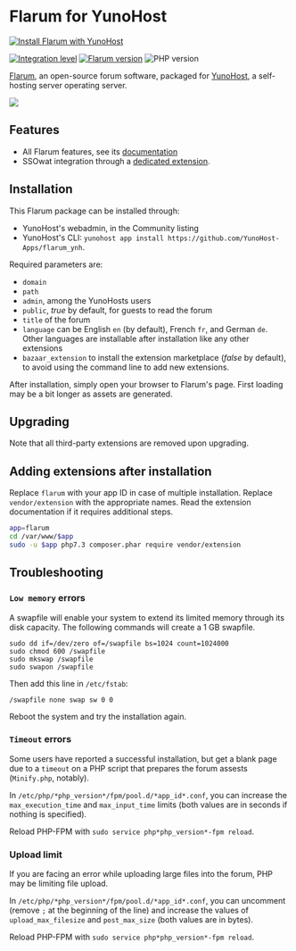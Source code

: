 # Flarum for YunoHost

[![Install Flarum with YunoHost](https://install-app.yunohost.org/install-with-yunohost.png)](https://install-app.yunohost.org/?app=flarum)

[![Integration level](https://ci-apps.yunohost.org/ci/logs/flarum%20%28Apps%29.svg)](https://dash.yunohost.org/appci/app/flarum) [![Flarum version](https://img.shields.io/badge/flarum-0.1.0--beta.11-green.svg)](https://github.com/flarum/flarum/releases/tag/v0.1.0-beta.11) ![PHP version](https://img.shields.io/badge/php-7.3-green.svg)

[Flarum](http://flarum.org/), an open-source forum software, packaged for [YunoHost](https://yunohost.org/), a self-hosting server operating server.

![](http://flarum.org/img/screenshot_2x.png)

## Features

- All Flarum features, see its [documentation](http://flarum.org/docs/)
- SSOwat integration through a [dedicated extension](https://github.com/tituspijean/flarum-ext-auth-ssowat).

## Installation

This Flarum package can be installed through:
- YunoHost's webadmin, in the Community listing
- YunoHost's CLI: `yunohost app install https://github.com/YunoHost-Apps/flarum_ynh`.

Required parameters are:
- `domain`
- `path`
- `admin`, among the YunoHosts users
- `public`, *true* by default, for guests to read the forum
- `title` of the forum
- `language` can be English `en` (by default), French `fr`, and German `de`. Other languages are installable after installation like any other extensions
- `bazaar_extension` to install the extension marketplace (*false* by default), to avoid using the command line to add new extensions.

After installation, simply open your browser to Flarum's page. First loading may be a bit longer as assets are generated.

## Upgrading

Note that all third-party extensions are removed upon upgrading.

## Adding extensions after installation

Replace `flarum` with your app ID in case of multiple installation.
Replace `vendor/extension` with the appropriate names. Read the extension documentation if it requires additional steps.

```bash
app=flarum
cd /var/www/$app
sudo -u $app php7.3 composer.phar require vendor/extension
``` 

## Troubleshooting

### `Low memory` errors
A swapfile will enable your system to extend its limited memory through its disk capacity. The following commands will create a 1 GB swapfile.
```
sudo dd if=/dev/zero of=/swapfile bs=1024 count=1024000
sudo chmod 600 /swapfile
sudo mkswap /swapfile
sudo swapon /swapfile
```

Then add this line in `/etc/fstab`:
```
/swapfile none swap sw 0 0
```

Reboot the system and try the installation again.

### `Timeout` errors
Some users have reported a successful installation, but get a blank page due to a `timeout` on a PHP script that prepares the forum assests (`Minify.php`, notably).

In `/etc/php/*php_version*/fpm/pool.d/*app_id*.conf`, you can increase the `max_execution_time` and `max_input_time` limits (both values are in seconds if nothing is specified).

Reload PHP-FPM with `sudo service php*php_version*-fpm reload`.

### Upload limit
If you are facing an error while uploading large files into the forum, PHP may be limiting file upload.

In `/etc/php/*php_version*/fpm/pool.d/*app_id*.conf`, you can uncomment (remove `;` at the beginning of the line) and increase the values of `upload_max_filesize` and `post_max_size` (both values are in bytes).

Reload PHP-FPM with `sudo service php*php_version*-fpm reload`.
